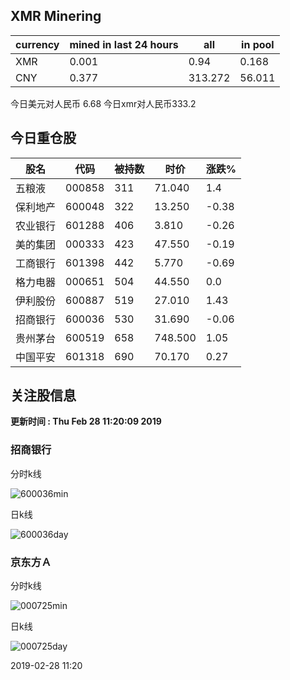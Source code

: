 ## XMR Minering

|currency|mined in last 24 hours|all|in pool|
|---|---|---|---|
|XMR|0.001|0.94|0.168|
|CNY|0.377|313.272|56.011|

今日美元对人民币 6.68	今日xmr对人民币333.2


## 今日重仓股 

|股名|代码|被持数|时价|涨跌%|
|---|---|---|---|---|
|五粮液|000858|311|71.040|1.4|
|保利地产|600048|322|13.250|-0.38|
|农业银行|601288|406|3.810|-0.26|
|美的集团|000333|423|47.550|-0.19|
|工商银行|601398|442|5.770|-0.69|
|格力电器|000651|504|44.550|0.0|
|伊利股份|600887|519|27.010|1.43|
|招商银行|600036|530|31.690|-0.06|
|贵州茅台|600519|658|748.500|1.05|
|中国平安|601318|690|70.170|0.27|

## 关注股信息
**更新时间 : Thu Feb 28 11:20:09 2019**
### 招商银行 
分时k线

![600036min](http://image.sinajs.cn/newchart/min/n/sh600036.gif)

日k线

![600036day](http://image.sinajs.cn/newchart/daily/n/sh600036.gif)

### 京东方Ａ 
分时k线

![000725min](http://image.sinajs.cn/newchart/min/n/sz000725.gif)

日k线

![000725day](http://image.sinajs.cn/newchart/daily/n/sz000725.gif)

2019-02-28 11:20
